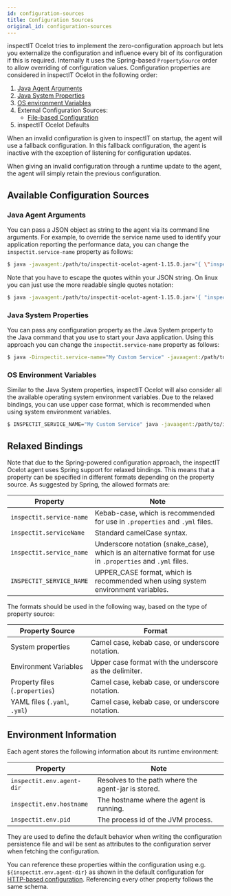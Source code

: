 ```yaml
---
id: configuration-sources
title: Configuration Sources
original_id: configuration-sources
---
```


inspectIT Ocelot tries to implement the zero-configuration approach but lets you externalize the configuration and influence every bit of its configuration if this is required.
Internally it uses the Spring-based `PropertySource` order to allow overriding of configuration values.
Configuration properties are considered in inspectIT Ocelot in the following order:

1. [Java Agent Arguments](#java-agent-arguments)
1. [Java System Properties](#java-system-properties)
1. [OS environment Variables](#os-environment-variables)
1. External Configuration Sources:
    * [File-based Configuration](configuration/external-configuration-sources.md#file-based-configuration)
1. inspectIT Ocelot Defaults

When an invalid configuration is given to inspectIT on startup, the agent will use a fallback configuration.
In this fallback configuration, the agent is inactive with the exception of listening for configuration updates.

When giving an invalid configuration through a runtime update to the agent, the agent will simply retain the previous configuration.

## Available Configuration Sources

### Java Agent Arguments

You can pass a JSON object as string to the agent via its command line arguments.
For example, to override the service name used to identify your application reporting the performance data,
you can change the `inspectit.service-name` property as follows:

```bash
$ java -javaagent:/path/to/inspectit-ocelot-agent-1.15.0.jar="{ \"inspectit\": { \"service-name\": \"My Custom Service\" }}" -jar my-java-program.jar
```

Note that you have to escape the quotes within your JSON string. On linux you can just use the more readable single quotes notation:

```bash
$ java -javaagent:/path/to/inspectit-ocelot-agent-1.15.0.jar='{ "inspectit": { "service-name": "My Custom Service" }}' -jar my-java-program.jar
```

### Java System Properties

You can pass any configuration property as the Java System property to the Java command that you use to start your Java application.
Using this approach you can change the `inspectit.service-name` property as follows:

```bash
$ java -Dinspectit.service-name="My Custom Service" -javaagent:/path/to/inspectit-ocelot-agent-1.15.0.jar -jar my-java-program.jar
```

### OS Environment Variables

Similar to the Java System properties, inspectIT Ocelot will also consider all the available operating system environment variables.
Due to the relaxed bindings, you can use upper case format, which is recommended when using system environment variables.

```bash
$ INSPECTIT_SERVICE_NAME="My Custom Service" java -javaagent:/path/to/inspectit-ocelot-agent-1.15.0.jar -jar my-java-program.jar
```

## Relaxed Bindings

Note that due to the Spring-powered configuration approach, the inspectIT Ocelot agent uses Spring support for relaxed bindings.
This means that a property can be specified in different formats depending on the property source.
As suggested by Spring, the allowed formats are:

| Property | Note |
| --- | --- |
| `inspectit.service-name` | Kebab-case, which is recommended for use in `.properties` and `.yml` files. |
| `inspectit.serviceName` | Standard camelCase syntax. |
| `inspectit.service_name` | Underscore notation (snake_case), which is an alternative format for use in `.properties` and `.yml` files. |
| `INSPECTIT_SERVICE_NAME` | UPPER_CASE format, which is recommended when using system environment variables. |

The formats should be used in the following way, based on the type of property source:

| Property Source | Format |
| --- | --- |
| System properties | Camel case, kebab case, or underscore notation. |
| Environment Variables | Upper case format with the underscore as the delimiter. |
| Property files (`.properties`) | Camel case, kebab case, or underscore notation. |
| YAML files (`.yaml`, `.yml`) | Camel case, kebab case, or underscore notation. |

## Environment Information

Each agent stores the following information about its runtime environment: 

| Property | Note |
| --- | --- |
| `inspectit.env.agent-dir` | Resolves to the path where the agent-jar is stored. |
| `inspectit.env.hostname` | The hostname where the agent is running. |
| `inspectit.env.pid` | The process id of the JVM process. |

They are used to define the default behavior when writing the configuration persistence file and will be sent
as attributes to the configuration server when fetching the configuration.

You can reference these properties within the configuration using e.g. `${inspectit.env.agent-dir}` 
as shown in the default configuration for 
[HTTP-based configuration](configuration/external-configuration-sources.md#http-based-configuration).
Referencing every other property follows the same schema.